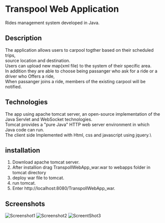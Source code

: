 
# Transpool Web Application
Rides management system developed in Java.
## Description
The application allows users to carpool togther based on their scheduled trips,\
source location and destination.\
Users can upload new map(xml file) to the system of their specific area.\
In addition they are able to choose being passanger who ask for a ride or a driver who Offers a ride,\
When passanger joins a ride, members of the existing carpool will be notified.
##  Technologies
The app using apache tomcat server, an open-source implementation of the Java Servlet and WebSocket technologies.\
Tomcat provides a "pure Java" HTTP web server environment in which Java code can run.\
The client side Implemented with Html, css and javascript using jquery.\
## installation
1. Download apache tomcat server.
2. After installion drag TranspollWebApp_war.war to webapps folder in tomcat directory
3. deploy war file to tomcat.
4. run tomcat.
5. Enter http://localhost:8080/TranspollWebApp_war.
## Screenshots
![Screenshot1](https://user-images.githubusercontent.com/67824526/93224641-0169c080-f77a-11ea-8598-55d70049a395.png)
![Screenshot2](https://user-images.githubusercontent.com/67824526/93224827-3a099a00-f77a-11ea-82a0-8c42bd714b84.png)
![ScreentShot3](https://user-images.githubusercontent.com/67824526/93224837-3b3ac700-f77a-11ea-8988-bd4942ffa478.png)






 
